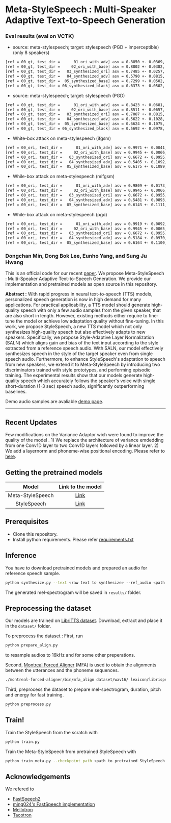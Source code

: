 # Meta-StyleSpeech : Multi-Speaker Adaptive Text-to-Speech Generation

### Eval results (eval on VCTK)
* source: meta-stylespeech; target: stylespeech (PGD + imperceptible) (only 8 speakers)
```bash
[ref = 00_gt, test_dir =      01_ori_with_adv] asv = 0.8850 +- 0.0369, mos = 3.4646 += 0.1158
[ref = 00_gt, test_dir =     02_ori_with_base] asv = 0.8802 +- 0.0382, mos = 3.4127 += 0.1134
[ref = 00_gt, test_dir =   03_synthesized_ori] asv = 0.7485 +- 0.0257, mos = 3.4045 += 0.1139
[ref = 00_gt, test_dir =   04_synthesized_adv] asv = 0.5790 +- 0.0815, mos = 2.8611 += 0.1031
[ref = 00_gt, test_dir =  05_synthesized_base] asv = 0.7299 +- 0.0502, mos = 3.2586 += 0.1673
[ref = 00_gt, test_dir = 06_synthesized_black] asv = 0.6373 +- 0.0502, mos = 3.0780 += 0.1531
```

* source: meta-stylespeech; target: stylespeech (PGD)
```bash
[ref = 00_gt, test_dir =      01_ori_with_adv] asv = 0.8423 +- 0.0681, mos = 3.5113 += 0.0829
[ref = 00_gt, test_dir =     02_ori_with_base] asv = 0.8511 +- 0.0657, mos = 3.4609 += 0.0967
[ref = 00_gt, test_dir =   03_synthesized_ori] asv = 0.7087 +- 0.0815, mos = 3.3328 += 0.1824
[ref = 00_gt, test_dir =   04_synthesized_adv] asv = 0.5622 +- 0.1028, mos = 3.1224 += 0.1918
[ref = 00_gt, test_dir =  05_synthesized_base] asv = 0.6624 +- 0.1075, mos = 3.2340 += 0.2166
[ref = 00_gt, test_dir = 06_synthesized_black] asv = 0.5692 +- 0.0978, mos = 3.1085 += 0.1692
```


* White-box attack on meta-stylespeech (ifgsm)
```bash
[ref = 00_ori, test_dir =      01_ori_with_adv] asv = 0.9971 +- 0.0041, mos = 3.4596 += 0.1543
[ref = 00_ori, test_dir =     02_ori_with_base] asv = 0.9945 +- 0.0066, mos = 3.4396 += 0.1458
[ref = 00_ori, test_dir =   03_synthesized_ori] asv = 0.6672 +- 0.0955, mos = 3.1903 += 0.2370
[ref = 00_ori, test_dir =   04_synthesized_adv] asv = 0.5405 +- 0.1092, mos = 3.0785 += 0.2283
[ref = 00_ori, test_dir =  05_synthesized_base] asv = 0.6175 +- 0.1089, mos = 3.1156 += 0.2384
```

* While-box attack on meta-stylespeech (mifgsm)
```bash
[ref = 00_ori, test_dir =      01_ori_with_adv] asv = 0.9809 +- 0.0173, mos = 3.4747 += 0.1409
[ref = 00_ori, test_dir =     02_ori_with_base] asv = 0.9945 +- 0.0066, mos = 3.4416 += 0.1455
[ref = 00_ori, test_dir =   03_synthesized_ori] asv = 0.6672 +- 0.0955, mos = 3.1903 += 0.2370
[ref = 00_ori, test_dir =   04_synthesized_adv] asv = 0.5481 +- 0.0893, mos = 3.1670 += 0.1932
[ref = 00_ori, test_dir =  05_synthesized_base] asv = 0.6143 +- 0.1111, mos = 3.1196 += 0.2320
```

* While-box attack on meta-stylespeech (pgd)
```bash
[ref = 00_ori, test_dir =      01_ori_with_adv] asv = 0.9919 +- 0.0092, mos = 3.5105 += 0.1526
[ref = 00_ori, test_dir =     02_ori_with_base] asv = 0.9945 +- 0.0065, mos = 3.4380 += 0.1404
[ref = 00_ori, test_dir =   03_synthesized_ori] asv = 0.6672 +- 0.0955, mos = 3.1903 += 0.2370
[ref = 00_ori, test_dir =   04_synthesized_adv] asv = 0.5184 +- 0.0970, mos = 3.0843 += 0.1900
[ref = 00_ori, test_dir =  05_synthesized_base] asv = 0.6164 +- 0.1100, mos = 3.1112 += 0.2437
```

### Dongchan Min, Dong Bok Lee, Eunho Yang, and Sung Ju Hwang

This is an official code for our recent [paper](https://arxiv.org/abs/2106.03153).
We propose Meta-StyleSpeech : Multi-Speaker Adaptive Text-to-Speech Generation.
We provide our implementation and pretrained models as open source in this repository.

**Abstract :**
With rapid progress in neural text-to-speech (TTS) models, personalized speech generation is now in high demand for many applications. For practical applicability, a TTS model should generate high-quality speech with only a few audio samples from the given speaker, that are also short in length. However, existing methods either require to fine-tune the model or achieve low adaptation quality without fine-tuning. In this work, we propose StyleSpeech, a new TTS model which not only synthesizes high-quality speech but also effectively adapts to new speakers. Specifically, we propose Style-Adaptive Layer Normalization (SALN) which aligns gain and bias of the text input according to the style extracted from a reference speech audio. With SALN, our model effectively synthesizes speech in the style of the target speaker even from single speech audio. Furthermore, to enhance StyleSpeech's adaptation to speech from new speakers, we extend it to Meta-StyleSpeech by introducing two discriminators trained with style prototypes, and performing episodic training. The experimental results show that our models generate high-quality speech which accurately follows the speaker's voice with single short-duration (1-3 sec) speech audio, significantly outperforming baselines.

Demo audio samples are avaliable [demo page](https://stylespeech.github.io/).

--------
**Recent Updates**
--------
Few modifications on the Variance Adaptor wich were found to improve the quality of the model . 1) We replace the architecture of variance emdedding from one Conv1D layer to two Conv1D layers followed by a linear layer. 2) We add a layernorm and phoneme-wise positional encoding. Please refer to [here](models/VarianceAdaptor.py).


Getting the pretrained models
----------
| Model | Link to the model | 
| :-------------: | :---------------: |
| Meta-StyleSpeech | [Link](https://drive.google.com/file/d/1xGLGt6bK7IapiKNj9YliMBmP5MCBv9OR/view?usp=sharing) |
| StyleSpeech | [Link](https://drive.google.com/file/d/1Q7yLKnFH4UkOjaszikjaovItNAaTyEVN/view?usp=sharing)  |


Prerequisites
-------------
- Clone this repository.
- Install python requirements. Please refer [requirements.txt](requirements.txt)


Inference
-------------
You have to download pretrained models and prepared an audio for reference speech sample.
```bash
python synthesize.py --text <raw text to synthesize> --ref_audio <path to referecne speech audio> --checkpoint_path <path to pretrained model>
```
The generated mel-spectrogram will be saved in `results/` folder.


Preprocessing the dataset
-------------
Our models are trained on [LibriTTS dataset](https://openslr.org/60/). Download, extract and place it in the `dataset/` folder.

To preprocess the dataset : 
First, run 
```bash
python prepare_align.py 
```
to resample audios to 16kHz and for some other preperations.

Second, [Montreal Forced Aligner](https://montreal-forced-aligner.readthedocs.io/en/latest/) (MFA) is used to obtain the alignments between the utterances and the phoneme sequences.
```bash
./montreal-forced-aligner/bin/mfa_align dataset/wav16/ lexicon/librispeech-lexicon.txt  english datset/TextGrid/ -j 10 -v
```

Third, preprocess the dataset to prepare mel-spectrogram, duration, pitch and energy for fast training.
```bash
python preprocess.py
```

Train!
-------------
Train the StyleSpeech from the scratch with
```bash
python train.py 
```

Train the Meta-StyleSpeech from pretrained StyleSpeech with
```bash
python train_meta.py --checkpoint_path <path to pretrained StyleSpeech model>
```


## Acknowledgements
We refered to
* [FastSpeech2](https://arxiv.org/abs/2006.04558)
* [ming024's FastSpeech implementation](https://github.com/ming024/FastSpeech2)
* [Mellotron](https://github.com/NVIDIA/mellotron)
* [Tacotron](https://github.com/keithito/tacotron)
